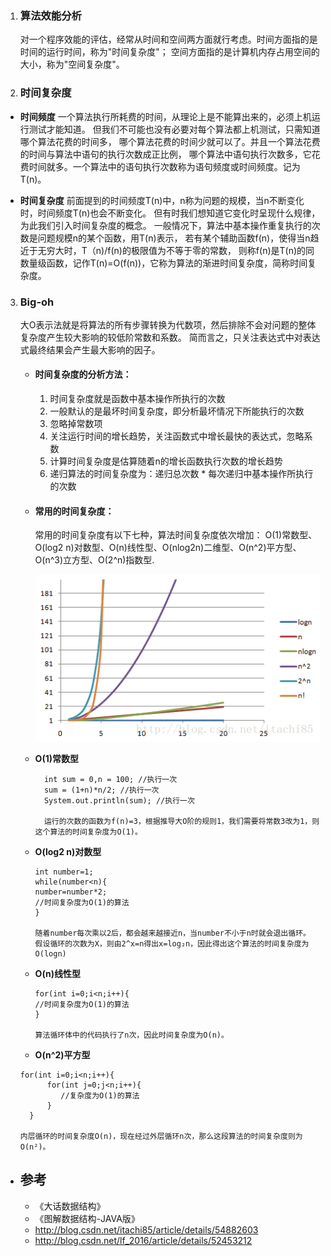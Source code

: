 1. ### 算法效能分析
   对一个程序效能的评估，经常从时间和空间两方面就行考虑。时间方面指的是时间的运行时间，称为"时间复杂度"；
   空间方面指的是计算机内存占用空间的大小，称为"空间复杂度"。

2. ### 时间复杂度

- **时间频度** 
一个算法执行所耗费的时间，从理论上是不能算出来的，必须上机运行测试才能知道。
但我们不可能也没有必要对每个算法都上机测试，只需知道哪个算法花费的时间多，
哪个算法花费的时间少就可以了。并且一个算法花费的时间与算法中语句的执行次数成正比例，
哪个算法中语句执行次数多，它花费时间就多。一个算法中的语句执行次数称为语句频度或时间频度。记为T(n)。

- **时间复杂度** 
前面提到的时间频度T(n)中，n称为问题的规模，当n不断变化时，时间频度T(n)也会不断变化。
但有时我们想知道它变化时呈现什么规律，为此我们引入时间复杂度的概念。
一般情况下，算法中基本操作重复执行的次数是问题规模n的某个函数，用T(n)表示，
若有某个辅助函数f(n)，使得当n趋近于无穷大时，T（n)/f(n)的极限值为不等于零的常数，
则称f(n)是T(n)的同数量级函数，记作T(n)=O(f(n))，它称为算法的渐进时间复杂度，简称时间复杂度。

3. ### Big-oh
   大O表示法就是将算法的所有步骤转换为代数项，然后排除不会对问题的整体复杂度产生较大影响的较低阶常数和系数。
   简而言之，只关注表达式中对表达式最终结果会产生最大影响的因子。
   
   - #### 时间复杂度的分析方法：
       1. 时间复杂度就是函数中基本操作所执行的次数
       2. 一般默认的是最坏时间复杂度，即分析最坏情况下所能执行的次数
       3. 忽略掉常数项
       4. 关注运行时间的增长趋势，关注函数式中增长最快的表达式，忽略系数
       5. 计算时间复杂度是估算随着n的增长函数执行次数的增长趋势
       6. 递归算法的时间复杂度为：递归总次数 * 每次递归中基本操作所执行的次数
       
   - #### 常用的时间复杂度：
      常用的时间复杂度有以下七种，算法时间复杂度依次增加：
      O(1)常数型、O(log2 n)对数型、O(n)线性型、O(nlog2n)二维型、O(n^2)平方型、
      O(n^3)立方型、O(2^n)指数型.
      
      ![时间复杂度](../pics/数据结构_01.png)
  
   - **O(1)常数型**
     ```
       int sum = 0,n = 100; //执行一次  
       sum = (1+n)*n/2; //执行一次  
       System.out.println(sum); //执行一次 
       
       运行的次数的函数为f(n)=3，根据推导大O阶的规则1，我们需要将常数3改为1，则这个算法的时间复杂度为O(1)。
     ```
   
   - **O(log2 n)对数型**
     ```
     int number=1;
     while(number<n){
     number=number*2;
     //时间复杂度为O(1)的算法
     }
     
     随着number每次乘以2后，都会越来越接近n，当number不小于n时就会退出循环。
     假设循环的次数为X，则由2^x=n得出x=log₂n，因此得出这个算法的时间复杂度为O(logn)
     ```
    
   - **O(n)线性型**
     ```
     for(int i=0;i<n;i++){
     //时间复杂度为O(1)的算法
     }
     
     算法循环体中的代码执行了n次，因此时间复杂度为O(n)。
     ```
    
   - **O(n^2)平方型**
   ```
   for(int i=0;i<n;i++){   
         for(int j=0;j<n;i++){
            //复杂度为O(1)的算法
         }
     }
     
   内层循环的时间复杂度O(n)，现在经过外层循环n次，那么这段算法的时间复杂度则为O(n²)。 
   ```
   
- ## 参考
  - 《大话数据结构》
  - 《图解数据结构-JAVA版》
  - http://blog.csdn.net/itachi85/article/details/54882603
  - http://blog.csdn.net/lf_2016/article/details/52453212